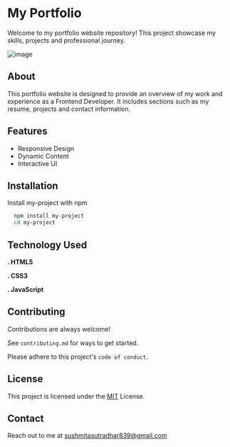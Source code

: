 
# My Portfolio

Welcome to my portfolio website repository! This project showcase my skills, projects and professional journey.

![image](https://github.com/I-m-Sushmita/portfolio/assets/144529647/c898a0fb-7fb6-4501-aa8a-b63b709b09f0)

## About
     
   This portfolio website is designed to provide an overview of my work and experience as a Frontend Developer. It includes sections such as my resume, projects and contact information.  
## Features

- Responsive Design
- Dynamic Content
- Interactive UI


## Installation

Install my-project with npm

```bash 
  npm install my-project
  cd my-project
```
    
## Technology Used

   **. HTML5**

   **. CSS3** 

  **. JavaScript**

## Contributing

Contributions are always welcome!

See `contributing.md` for ways to get started.

Please adhere to this project's `code of conduct`.


## License

This project is licensed under the [MIT](https://choosealicense.com/licenses/mit/) License.


## Contact

Reach out to me at
 sushmitasutradhar839@gmail.com


